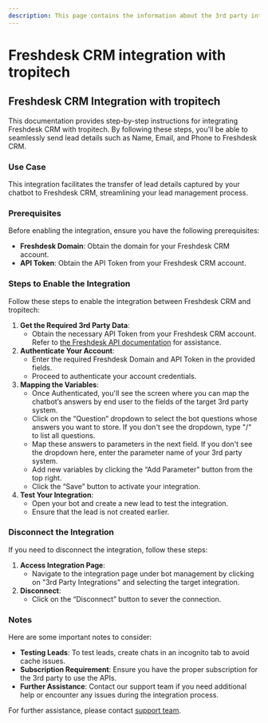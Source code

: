 ```yaml
---
description: This page contains the information about the 3rd party integrations.
---
```


# Freshdesk CRM integration with tropitech

## Freshdesk CRM Integration with tropitech

This documentation provides step-by-step instructions for integrating Freshdesk CRM with tropitech. By following these steps, you'll be able to seamlessly send lead details such as Name, Email, and Phone to Freshdesk CRM.

### Use Case

This integration facilitates the transfer of lead details captured by your chatbot to Freshdesk CRM, streamlining your lead management process.

### Prerequisites

Before enabling the integration, ensure you have the following prerequisites:

* **Freshdesk Domain**: Obtain the domain for your Freshdesk CRM account.
* **API Token**: Obtain the API Token from your Freshdesk CRM account.

### Steps to Enable the Integration

Follow these steps to enable the integration between Freshdesk CRM and tropitech:

1. **Get the Required 3rd Party Data**:
   * Obtain the necessary API Token from your Freshdesk CRM account. Refer to [the Freshdesk API documentation](https://developer.freshdesk.com/api/v1/#introduction) for assistance.
2. **Authenticate Your Account**:
   * Enter the required Freshdesk Domain and API Token in the provided fields.
   * Proceed to authenticate your account credentials.
3. **Mapping the Variables**:
   * Once Authenticated, you'll see the screen where you can map the chatbot’s answers by end user to the fields of the target 3rd party system.
   * Click on the “Question” dropdown to select the bot questions whose answers you want to store. If you don't see the dropdown, type "/" to list all questions.
   * Map these answers to parameters in the next field. If you don't see the dropdown here, enter the parameter name of your 3rd party system.
   * Add new variables by clicking the “Add Parameter” button from the top right.
   * Click the “Save” button to activate your integration.
4. **Test Your Integration**:
   * Open your bot and create a new lead to test the integration.
   * Ensure that the lead is not created earlier.

### Disconnect the Integration

If you need to disconnect the integration, follow these steps:

1. **Access Integration Page**:
   * Navigate to the integration page under bot management by clicking on "3rd Party Integrations" and selecting the target integration.
2. **Disconnect**:
   * Click on the “Disconnect” button to sever the connection.

### Notes

Here are some important notes to consider:

* **Testing Leads**: To test leads, create chats in an incognito tab to avoid cache issues.
* **Subscription Requirement**: Ensure you have the proper subscription for the 3rd party to use the APIs.
* **Further Assistance**: Contact our support team if you need additional help or encounter any issues during the integration process.

For further assistance, please contact [support team](mailto:tropitech.support@mark1.ai).
